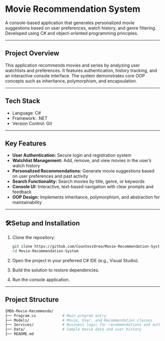 # Movie Recommendation System

A console-based application that generates personalized movie suggestions based on user preferences, watch history, and genre filtering. Developed using C# and object-oriented programming principles.

---

## Project Overview

This application recommends movies and series by analyzing user watchlists and preferences. It features authentication, history tracking, and an interactive console interface. The system demonstrates core OOP concepts such as inheritance, polymorphism, and encapsulation.

---

## Tech Stack

- Language: C#  
- Framework: .NET  
- Version Control: Git  

---

## Key Features

- **User Authentication:** Secure login and registration system  
- **Watchlist Management:** Add, remove, and view movies in the user’s watch history  
- **Personalized Recommendations:** Generate movie suggestions based on user preferences and past activity  
- **Search Functionality:** Search movies by title, genre, or keywords  
- **Console UI:** Interactive, text-based navigation with clear prompts and feedback  
- **OOP Design:** Implements inheritance, polymorphism, and abstraction for maintainability  

---

## 🛠Setup and Installation

1. Clone the repository:  
   ```bash
   git clone https://github.com/CountessOreo/Movie-Recommendation-System.git
   cd Movie-Recommendation-System
   ```

2. Open the project in your preferred C# IDE (e.g., Visual Studio).

3. Build the solution to restore dependencies.

4. Run the console application.

---

## Project Structure
```bash
IMDb-Movie-Recommende/
├── Program.cs            # Main program entry  
├── Models/               # Movie, User, and Recommendation classes  
├── Services/             # Business logic for recommendations and authentication  
├── Data/                 # Sample movie data and user history  
├── README.md
```
